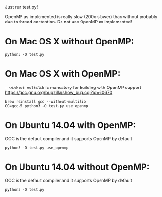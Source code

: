 Just run test.py!

OpenMP as implemented is really slow (200x slower) than without probably due to thread contention.
Do not use OpenMP as implemented!

# On Mac OS X without OpenMP:

```
python3 -O test.py
```

# On Mac OS X with OpenMP:

`--without-multilib` is mandatory for building with OpenMP support https://gcc.gnu.org/bugzilla/show_bug.cgi?id=60670

```
brew reinstall gcc --without-multilib
CC=gcc-5 python3 -O test.py use_openmp
```

# On Ubuntu 14.04 with OpenMP:

GCC is the default compiler and it supports OpenMP by default

```
python3 -O test.py use_openmp

```
# On Ubuntu 14.04 without OpenMP:

GCC is the default compiler and it supports OpenMP by default

```
python3 -O test.py
```
